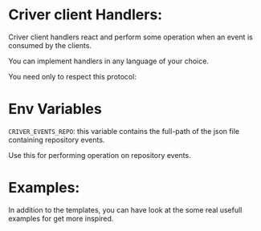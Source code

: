 # Criver client Handlers:

Criver client handlers react and perform some operation when an event is consumed by the clients.

You can implement handlers in any language of your choice.

You need only to respect this protocol:

# Env Variables

`CRIVER_EVENTS_REPO`: this variable contains the full-path of the json file containing repository events.

Use this for performing operation on repository events.


# Examples:

In addition to the templates, you can have look at the some real usefull examples for get more inspired.

